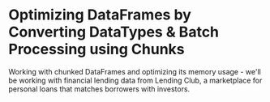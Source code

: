 # Optimizing DataFrames by Converting DataTypes & Batch Processing using Chunks

Working with chunked DataFrames and optimizing its memory usage -  we'll be working with financial lending data from Lending Club, a marketplace for personal loans that matches borrowers with investors.
